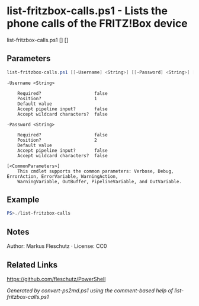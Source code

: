 # list-fritzbox-calls.ps1 - Lists the phone calls of the FRITZ!Box device

list-fritzbox-calls.ps1 [<Username>] [<Password>]

## Parameters
```powershell
list-fritzbox-calls.ps1 [[-Username] <String>] [[-Password] <String>] [<CommonParameters>]

```

```
-Username <String>
    
    Required?                    false
    Position?                    1
    Default value                
    Accept pipeline input?       false
    Accept wildcard characters?  false
```

```
-Password <String>
    
    Required?                    false
    Position?                    2
    Default value                
    Accept pipeline input?       false
    Accept wildcard characters?  false
```

```
[<CommonParameters>]
    This cmdlet supports the common parameters: Verbose, Debug, ErrorAction, ErrorVariable, WarningAction, 
    WarningVariable, OutBuffer, PipelineVariable, and OutVariable.
```

## Example
```powershell
PS>./list-fritzbox-calls
```


## Notes
Author: Markus Fleschutz · License: CC0

## Related Links
https://github.com/fleschutz/PowerShell

*Generated by convert-ps2md.ps1 using the comment-based help of list-fritzbox-calls.ps1*
